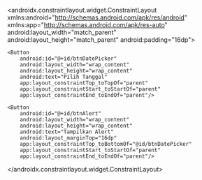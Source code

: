 <?xml version="1.0" encoding="utf-8"?>
<androidx.constraintlayout.widget.ConstraintLayout xmlns:android="http://schemas.android.com/apk/res/android"
    xmlns:app="http://schemas.android.com/apk/res-auto"
    android:layout_width="match_parent"
    android:layout_height="match_parent"
    android:padding="16dp">

    <Button
        android:id="@+id/btnDatePicker"
        android:layout_width="wrap_content"
        android:layout_height="wrap_content"
        android:text="Pilih Tanggal"
        app:layout_constraintTop_toTopOf="parent"
        app:layout_constraintStart_toStartOf="parent"
        app:layout_constraintEnd_toEndOf="parent"/>

    <Button
        android:id="@+id/btnAlert"
        android:layout_width="wrap_content"
        android:layout_height="wrap_content"
        android:text="Tampilkan Alert"
        android:layout_marginTop="16dp"
        app:layout_constraintTop_toBottomOf="@id/btnDatePicker"
        app:layout_constraintStart_toStartOf="parent"
        app:layout_constraintEnd_toEndOf="parent"/>

</androidx.constraintlayout.widget.ConstraintLayout>
